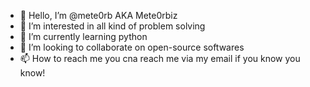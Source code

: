 - 👋 Hello, I’m @mete0rb AKA Mete0rbiz  
- 👀 I’m interested in all kind of problem solving
- 🌱 I’m currently learning python 
- 💞️ I’m looking to collaborate on open-source softwares
- 📫 How to reach me you cna reach me via my email if you know you know!

<!---
mete0rb/mete0rb is a ✨ special ✨ repository because its `README.md` (this file) appears on your GitHub profile.
You can click the Preview link to take a look at your changes.
--->
